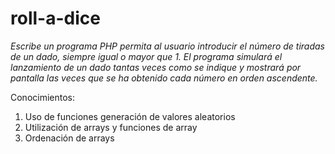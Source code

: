 # roll-a-dice
*Escribe un programa PHP permita al usuario introducir el número de tiradas de un dado, siempre igual o mayor que 1. 
El programa simulará el lanzamiento de un dado tantas veces como se indique y mostrará por pantalla las veces 
que se ha obtenido cada número en orden ascendente.*

Conocimientos:

1. Uso de funciones generación de valores aleatorios
2. Utilización de arrays y funciones de array 
3. Ordenación de arrays

